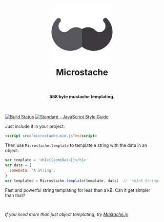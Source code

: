 <h1 align="center">
  <br>
  <a href="#"><img src="https://github.com/RationalCoding/Microstache/raw/master/src/logo.png" alt="HyperHost" width="200"></a>
  <br>
  Microstache
  <br>
  <br>
</h1>
<h4 align="center">558 byte mustache templating.</h4>
<br>

[![Build Status](https://travis-ci.org/RationalCoding/microstache.svg?branch=master&nonce=1937)](https://travis-ci.org/RationalCoding/microstache) [![Standard - JavaScript Style Guide](https://img.shields.io/badge/code%20style-standard-brightgreen.svg)](http://standardjs.com/)

Just include it in your project:
```html
<script src="microstache.min.js"></script>
```

Then use `Microstache.template` to template a string with the data in an object.  
```javascript
var template = '<h1>{{someData}}</h1>'
var data = {
  someData: 'A String',
}
var templated = Microstache.template(template, data)  // '<h1>A String</h1>'
```

Fast and powerful string templating for less than a kB. Can it get simpler than that?  

<br>

*If you need more than just object templating, try [Mustache.js](https://github.com/janl/mustache.js)*
